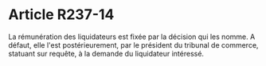 # Article R237-14

La rémunération des liquidateurs est fixée par la décision qui les nomme. A défaut, elle l'est postérieurement, par le président du tribunal de commerce, statuant sur requête, à la demande du liquidateur intéressé.
